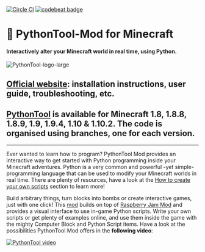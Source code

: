 [![Circle CI](https://circleci.com/gh/ngcm/PythonTool-Mod.svg?style=shield&circle-token=:circle-token)](https://circleci.com/gh/ngcm/PythonTool-Mod/tree/master) [![codebeat badge](https://codebeat.co/badges/334becab-8080-48b0-93a8-d050d850f73a)](https://codebeat.co/projects/github-com-ngcm-pythontool-mod)

# :snake: PythonTool-Mod for Minecraft
#### Interactively alter your Minecraft world in real time, using Python.

![PythonTool-logo-large](http://www.southampton.ac.uk/~apd1g15/media/pythontool_logo_large.jpg)

## [Official website](https://ngcm.github.io/PythonTool-Mod/): installation instructions, user guide, troubleshooting, etc.

## [PythonTool](https://github.com/ngcm/PythonTool-Mod/branches/all) is available for Minecraft 1.8, 1.8.8, 1.8.9, 1.9, 1.9.4, 1.10 & 1.10.2. The code is organised using branches, one for each version.

---

Ever wanted to learn how to program? PythonTool Mod provides an interactive way to get started with Python programming inside your Minecraft adventures. Python is a very common and powerful -yet simple- programming language that can be used to modify your Minecraft worlds in real time. There are plenty of resources, have a look at the [How to create your own scripts](https://ngcm.github.io/PythonTool-Mod/startcoding/) section to learn more!

Build arbitrary things, turn blocks into bombs or create interactive games, just with one click!
This [mod](https://ngcm.github.io/PythonTool-Mod/troubleshooting/#wait-what-is-a-mod) builds on top of [Raspberry Jam Mod](https://github.com/arpruss/raspberryjammod) and provides a visual interface to use in-game Python scripts. Write your own scripts or get plenty of examples online, and use them inside the game with the mighty Computer Block and Python Script items. Have a look at the possibilities PythonTool Mod offers in the **following video**:

[![PythonTool video](https://img.youtube.com/vi/mghcv0qJNv8/0.jpg)](https://www.youtube.com/watch?v=mghcv0qJNv8)
